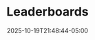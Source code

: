 ---
weight: 50
title: "Leaderboards"
description: "Top scores for 2025"
icon: "article"
date: "2025-10-19T21:48:44-05:00"
lastmod: "2025-10-19T21:48:44-05:00"
draft: false
toc: true
---
